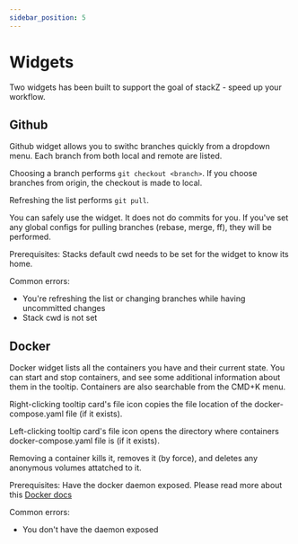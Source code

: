 ```yaml
---
sidebar_position: 5
---
```


# Widgets

Two widgets has been built to support the goal of stackZ - speed up your workflow.

## Github

Github widget allows you to swithc branches quickly from a dropdown menu. Each branch from both local and remote are listed.

Choosing a branch performs `git checkout <branch>`. If you choose branches from origin, the checkout is made to local.

Refreshing the list performs `git pull`.

You can safely use the widget. It does not do commits for you. If you've set any global configs for pulling branches (rebase, merge, ff), they will be performed.

Prerequisites: Stacks default cwd needs to be set for the widget to know its home.

Common errors:

-   You're refreshing the list or changing branches while having uncommitted changes
-   Stack cwd is not set

## Docker

Docker widget lists all the containers you have and their current state. You can start and stop containers, and see some additional information about them in the tooltip. Containers are also searchable from the CMD+K menu.

Right-clicking tooltip card's file icon copies the file location of the docker-compose.yaml file (if it exists).

Left-clicking tooltip card's file icon opens the directory where containers docker-compose.yaml file is (if it exists).

Removing a container kills it, removes it (by force), and deletes any anonymous volumes attatched to it.

Prerequisites: Have the docker daemon exposed. Please read more about this [Docker docs](https://docs.docker.com/config/daemon/remote-access/)

Common errors:

-   You don't have the daemon exposed
